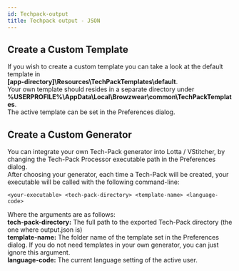 ```yaml
---
id: Techpack-output
title: Techpack output - JSON
---
```

## Create a Custom Template
If you wish to create a custom template you can take a look at the default template in </br> **[app-directory]\Resources\TechPackTemplates\default**. </br>
 Your own template should resides in a separate directory under **%USERPROFILE%\AppData\Local\Browzwear\common\TechPackTemplates**. </br> The active template can be set in the Preferences dialog.

## Create a Custom Generator
You can integrate your own Tech-Pack generator into Lotta / VStitcher, by changing the Tech-Pack Processor executable path in the Preferences dialog.</br>
After choosing your generator, each time a Tech-Pack will be created, your executable will be called with the following command-line: </br>
```
<your-executable> <tech-pack-directory> <template-name> <language-code>
```

Where the arguments are as follows: </br>
**tech-pack-directory:** The full path to the exported Tech-Pack directory (the one where output.json is) </br>
**template-name:** The folder name of the template set in the Preferences dialog. If you do not need templates in your own generator, you can just ignore this argument. </br>
**language-code:** The current language setting of the active user.
